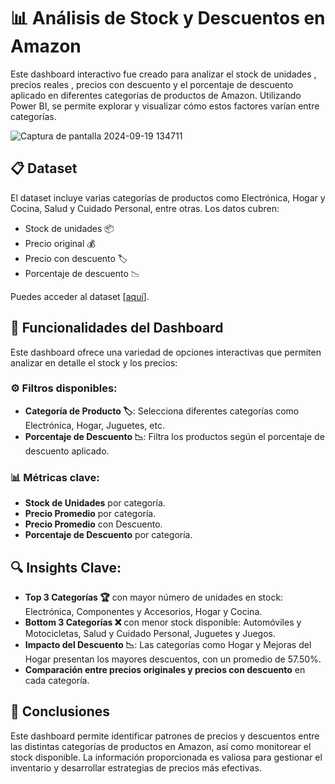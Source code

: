 # 📊 Análisis de Stock y Descuentos en Amazon
Este dashboard interactivo fue creado para analizar el stock de unidades , precios reales , precios con descuento y el porcentaje de descuento aplicado en diferentes categorías de productos de Amazon. Utilizando Power BI, se permite explorar y visualizar cómo estos factores varían entre categorías.

![Captura de pantalla 2024-09-19 134711](https://github.com/user-attachments/assets/0f846e47-baf6-4380-a72d-bca87969884a)


## 📋 Dataset
El dataset incluye varias categorías de productos como Electrónica, Hogar y Cocina, Salud y Cuidado Personal, entre otras. Los datos cubren:

- Stock de unidades 📦 
- Precio original 💰 
- Precio con descuento 🏷️ 
- Porcentaje de descuento 📉

Puedes acceder al dataset [[aquí](https://www.kaggle.com/datasets/karkavelrajaj/amazon-sales-dataset)].

## 🚀 Funcionalidades del Dashboard
Este dashboard ofrece una variedad de opciones interactivas que permiten analizar en detalle el stock y los precios:

### ⚙️ Filtros disponibles:

- **Categoría de Producto 🏷️**: Selecciona diferentes categorías como Electrónica, Hogar, Juguetes, etc.
- **Porcentaje de Descuento 📉**: Filtra los productos según el porcentaje de descuento aplicado.

### 📊 Métricas clave:
- **Stock de Unidades** por categoría.
- **Precio Promedio** por categoría.
- **Precio Promedio** con Descuento.
- **Porcentaje de Descuento** por categoría.

## 🔍 Insights Clave:
- **Top 3 Categorías 🏆** con mayor número de unidades en stock: Electrónica, Componentes y Accesorios, Hogar y Cocina.
- **Bottom 3 Categorías ❌** con menor stock disponible: Automóviles y Motocicletas, Salud y Cuidado Personal, Juguetes y Juegos.
- **Impacto del Descuento 📉**: Las categorías como Hogar y Mejoras del Hogar presentan los mayores descuentos, con un promedio de 57.50%.
- **Comparación entre precios originales y precios con descuento** en cada categoría.

## 🎯 Conclusiones
Este dashboard permite identificar patrones de precios y descuentos entre las distintas categorías de productos en Amazon, así como monitorear el stock disponible. La información proporcionada es valiosa para gestionar el inventario y desarrollar estrategias de precios más efectivas.
